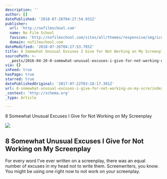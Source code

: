 ```yaml
---
description: ''
author: []
datePublished: '2018-07-26T04:27:54.931Z'
publisher:
  url: 'http://nofilmschool.com'
  name: No Film School
  favicon: 'http://nofilmschool.com/sites/all/themes/responsive/img/icons/favicon.ico'
  domain: nofilmschool.com
dateModified: '2018-07-26T04:27:53.785Z'
title: 8 Somewhat Unusual Excuses I Give for Not Working on My Screenplay
sourcePath: >-
  _posts/2016-04-20-8-somewhat-unusual-excuses-i-give-for-not-working-on-my-scre.md
via: {}
inFeed: true
hasPage: true
starred: true
datePublishedOriginal: '2017-07-22T03:18:17.301Z'
url: 8-somewhat-unusual-excuses-i-give-for-not-working-on-my-scre/index.html
_context: 'http://schema.org'
_type: Article

---
```

8 Somewhat Unusual Excuses I Give for Not Working on My Screenplay

<article style=""><img src="https://s3-us-west-2.amazonaws.com/the-grid-img/p/556d3d75bd75d6a9afc5a75c8314a34e2d2f4b14.jpg" /><h1>8 Somewhat Unusual Excuses I Give for Not Working on My Screenplay</h1><p>For every word I've ever written on a screenplay, there was an equal number of excuses in my head not to write them. Screenwriters, you know. You might be using one right now to not work on your screenplay.</p></article>